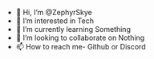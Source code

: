 - 👋 Hi, I’m @ZephyrSkye
- 👀 I’m interested in Tech
- 🌱 I’m currently learning Something
- 💞️ I’m looking to collaborate on Nothing
- 📫 How to reach me- Github or Discord

<!---
ZephyrSkye/ZephyrSkye is a ✨ special ✨ repository because its `README.md` (this file) appears on your GitHub profile.
You can click the Preview link to take a look at your changes.
--->
